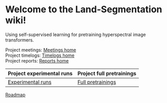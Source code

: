 # Welcome to the Land-Segmentation wiki! 

Using self-supervised learning for pretraining hyperspectral image transformers.

Project meetings: [Meetings home](meetings/meeting-home) \
Project timelogs: [Timelogs home](timelogs/timelogs-home) \
Project reports: [Reports home](reports/reports-home) 


|Project experimental runs| Project full pretrainings|
|----|----------------|
|[Experimental runs]()|[Full pretrainings]()|

[Roadmap](plan.md)